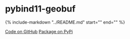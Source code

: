# pybind11-geobuf

{%
   include-markdown "../README.md"
   start="<!--intro-start-->"
   end="<!--intro-end-->"
%}

<div class="text-center">
<a href="https://github.com/cubao/geobuf-cpp" class="btn btn-primary" role="button">Code on GitHub</a>
<a href="https://pypi.org/project/pybind11-geobuf" class="btn btn-primary" role="button">Package on PyPi</a>
</div>
